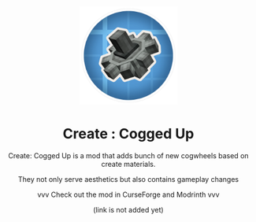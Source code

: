 <p align="center"><img src="./.idea/icon.png" alt="Logo" width="200"></p>
<h1 align="center">Create : Cogged Up  <br>
</h1>

<p align="center">Create: Cogged Up is a mod that adds bunch of new cogwheels based on create materials.</p>
<p align="center">They not only serve aesthetics but also contains gameplay changes</p>

<p align="center">vvv Check out the mod in CurseForge and Modrinth vvv</p>
<p align="center">(link is not added yet)</p>